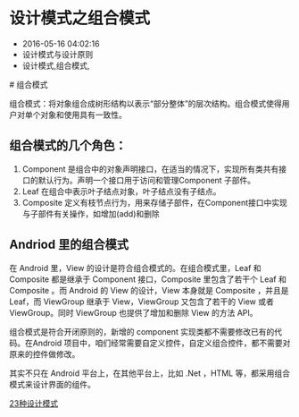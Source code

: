 # 设计模式之组合模式
- 2016-05-16 04:02:16
- 设计模式与设计原则
- 设计模式,组合模式,

<!--markdown--># 组合模式

组合模式：将对象组合成树形结构以表示“部分整体”的层次结构。组合模式使得用户对单个对象和使用具有一致性。

## 组合模式的几个角色：
1. Component 是组合中的对象声明接口，在适当的情况下，实现所有类共有接口的默认行为。声明一个接口用于访问和管理Component
子部件。
2. Leaf 在组合中表示叶子结点对象，叶子结点没有子结点。
3. Composite 定义有枝节点行为，用来存储子部件，在Component接口中实现与子部件有关操作，如增加(add)和删除

## Andriod 里的组合模式

在 Android 里，View 的设计是符合组合模式的。在组合模式里，Leaf 和 Composite 都是继承于 Component 接口，Composite 里包含了若干个 Leaf 和 Composite 。而 Android 的 View 的设计，View 本身就是 Composite ，并且是 Leaf，而 ViewGroup 继承于 View，ViewGroup 又包含了若干的 View 或者 ViewGroup。同时 ViewGroup 也提供了增加和删除 View 的方法 API。

组合模式是符合开闭原则的，新增的 component 实现类都不需要修改已有的代码。在Android 项目中，咱们经常需要自定义控件，自定义组合控件，都不需要对原来的控件做修改。

其实不只在 Android 平台上，在其他平台上，比如 .Net ，HTML 等，都采用组合模式来设计界面的组件。

[23种设计模式](http://www.binkery.com/archives/446.html)